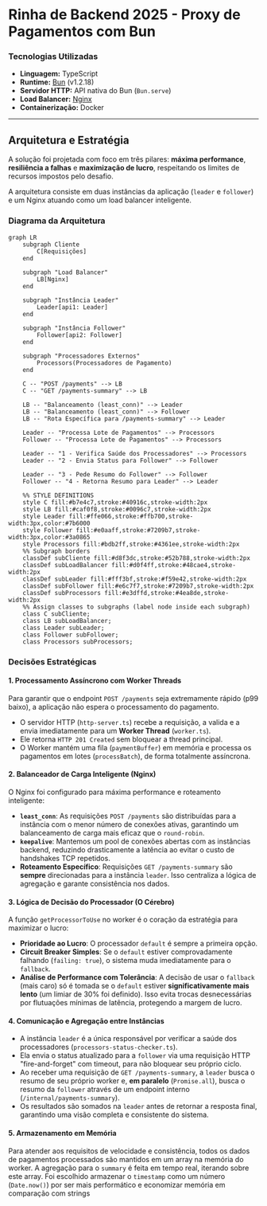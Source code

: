 # Rinha de Backend 2025 - Proxy de Pagamentos com Bun

### Tecnologias Utilizadas

- **Linguagem:** TypeScript
- **Runtime:** [Bun](https://bun.sh/) (v1.2.18)
- **Servidor HTTP:** API nativa do Bun (`Bun.serve`)
- **Load Balancer:** [Nginx](https://www.nginx.com/)
- **Containerização:** Docker

---

## Arquitetura e Estratégia

A solução foi projetada com foco em três pilares: **máxima performance**, **resiliência a falhas** e **maximização de lucro**, respeitando os limites de recursos impostos pelo desafio.

A arquitetura consiste em duas instâncias da aplicação (`leader` e `follower`) e um Nginx atuando como um load balancer inteligente.

### Diagrama da Arquitetura

```mermaid
graph LR
    subgraph Cliente
        C[Requisições]
    end

    subgraph "Load Balancer"
        LB[Nginx]
    end

    subgraph "Instância Leader"
        Leader[api1: Leader]
    end

    subgraph "Instância Follower"
        Follower[api2: Follower]
    end

    subgraph "Processadores Externos"
        Processors(Processadores de Pagamento)
    end

    C -- "POST /payments" --> LB
    C -- "GET /payments-summary" --> LB

    LB -- "Balanceamento (least_conn)" --> Leader
    LB -- "Balanceamento (least_conn)" --> Follower
    LB -- "Rota Específica para /payments-summary" --> Leader

    Leader -- "Processa Lote de Pagamentos" --> Processors
    Follower -- "Processa Lote de Pagamentos" --> Processors

    Leader -- "1 - Verifica Saúde dos Processadores" --> Processors
    Leader -- "2 - Envia Status para Follower" --> Follower

    Leader -- "3 - Pede Resumo do Follower" --> Follower
    Follower -- "4 - Retorna Resumo para Leader" --> Leader

    %% STYLE DEFINITIONS
    style C fill:#b7e4c7,stroke:#40916c,stroke-width:2px
    style LB fill:#caf0f8,stroke:#0096c7,stroke-width:2px
    style Leader fill:#ffe066,stroke:#ffb700,stroke-width:3px,color:#7b6000
    style Follower fill:#e0aaff,stroke:#7209b7,stroke-width:3px,color:#3a0865
    style Processors fill:#bdb2ff,stroke:#4361ee,stroke-width:2px
    %% Subgraph borders
    classDef subCliente fill:#d8f3dc,stroke:#52b788,stroke-width:2px
    classDef subLoadBalancer fill:#d0f4ff,stroke:#48cae4,stroke-width:2px
    classDef subLeader fill:#fff3bf,stroke:#f59e42,stroke-width:2px
    classDef subFollower fill:#e6c7f7,stroke:#7209b7,stroke-width:2px
    classDef subProcessors fill:#e3dffd,stroke:#4ea8de,stroke-width:2px
    %% Assign classes to subgraphs (label node inside each subgraph)
    class C subCliente;
    class LB subLoadBalancer;
    class Leader subLeader;
    class Follower subFollower;
    class Processors subProcessors;
```

### Decisões Estratégicas

#### 1. Processamento Assíncrono com Worker Threads

Para garantir que o endpoint `POST /payments` seja extremamente rápido (p99 baixo), a aplicação não espera o processamento do pagamento.

- O servidor HTTP (`http-server.ts`) recebe a requisição, a valida e a envia imediatamente para um **Worker Thread** (`worker.ts`).
- Ele retorna `HTTP 201 Created` sem bloquear a thread principal.
- O Worker mantém uma fila (`paymentBuffer`) em memória e processa os pagamentos em lotes (`processBatch`), de forma totalmente assíncrona.

#### 2. Balanceador de Carga Inteligente (Nginx)

O Nginx foi configurado para máxima performance e roteamento inteligente:

- **`least_conn`**: As requisições `POST /payments` são distribuídas para a instância com o menor número de conexões ativas, garantindo um balanceamento de carga mais eficaz que o `round-robin`.
- **`keepalive`**: Mantemos um pool de conexões abertas com as instâncias backend, reduzindo drasticamente a latência ao evitar o custo de handshakes TCP repetidos.
- **Roteamento Específico**: Requisições `GET /payments-summary` são **sempre** direcionadas para a instância `leader`. Isso centraliza a lógica de agregação e garante consistência nos dados.

#### 3. Lógica de Decisão do Processador (O Cérebro)

A função `getProcessorToUse` no worker é o coração da estratégia para maximizar o lucro:

- **Prioridade ao Lucro**: O processador `default` é sempre a primeira opção.
- **Circuit Breaker Simples**: Se o `default` estiver comprovadamente falhando (`failing: true`), o sistema muda imediatamente para o `fallback`.
- **Análise de Performance com Tolerância**: A decisão de usar o `fallback` (mais caro) só é tomada se o `default` estiver **significativamente mais lento** (um limiar de 30% foi definido). Isso evita trocas desnecessárias por flutuações mínimas de latência, protegendo a margem de lucro.

#### 4. Comunicação e Agregação entre Instâncias

- A instância `leader` é a única responsável por verificar a saúde dos processadores (`processors-status-checker.ts`).
- Ela envia o status atualizado para a `follower` via uma requisição HTTP "fire-and-forget" com timeout, para não bloquear seu próprio ciclo.
- Ao receber uma requisição de `GET /payments-summary`, a `leader` busca o resumo de seu próprio worker e, **em paralelo** (`Promise.all`), busca o resumo da `follower` através de um endpoint interno (`/internal/payments-summary`).
- Os resultados são somados na `leader` antes de retornar a resposta final, garantindo uma visão completa e consistente do sistema.

#### 5. Armazenamento em Memória

Para atender aos requisitos de velocidade e consistência, todos os dados de pagamentos processados são mantidos em um array na memória do worker. A agregação para o `summary` é feita em tempo real, iterando sobre este array. Foi escolhido armazenar o `timestamp` como um número (`Date.now()`) por ser mais performático e economizar memória em comparação com strings
